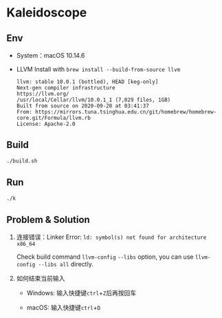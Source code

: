 # Kaleidoscope

## Env

- System：macOS 10.14.6

- LLVM
    Install with `brew install --build-from-source llvm`

    ```
    llvm: stable 10.0.1 (bottled), HEAD [keg-only]
    Next-gen compiler infrastructure
    https://llvm.org/
    /usr/local/Cellar/llvm/10.0.1_1 (7,029 files, 1GB)
    Built from source on 2020-09-20 at 03:41:37
    From: https://mirrors.tuna.tsinghua.edu.cn/git/homebrew/homebrew-core.git/Formula/llvm.rb
    License: Apache-2.0
    ```

## Build

```sh
./build.sh
```

## Run

```sh
./k
```

## Problem & Solution

1. 连接错误：Linker Error: `ld: symbol(s) not found for architecture x86_64`

    Check build command `llvm-config` `--libs` option, you can use `llvm-config --libs all` directly. 

2. 如何结束当前输入

    - Windows: 输入快捷键`ctrl`+`Z`后再按回车

    - macOS: 输入快捷键`ctrl`+`D`

